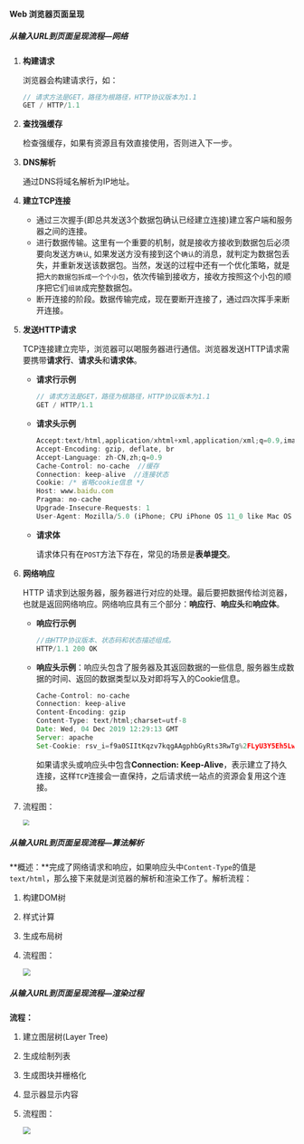 #### Web 浏览器页面呈现

##### 从输入URL到页面呈现流程—网络

1. **构建请求**

   浏览器会构建请求行，如：

   ```javascript
   // 请求方法是GET，路径为根路径，HTTP协议版本为1.1
   GET / HTTP/1.1
   ```

2. **查找强缓存**

   检查强缓存，如果有资源且有效直接使用，否则进入下一步。

3. **DNS解析**

   通过DNS将域名解析为IP地址。

4. **建立TCP连接**

   - 通过三次握手(即总共发送3个数据包确认已经建立连接)建立客户端和服务器之间的连接。
   - 进行数据传输。这里有一个重要的机制，就是接收方接收到数据包后必须要向发送方`确认`, 如果发送方没有接到这个`确认`的消息，就判定为数据包丢失，并重新发送该数据包。当然，发送的过程中还有一个优化策略，就是把`大的数据包拆成一个个小包`，依次传输到接收方，接收方按照这个小包的顺序把它们`组装`成完整数据包。
   - 断开连接的阶段。数据传输完成，现在要断开连接了，通过四次挥手来断开连接。

5. **发送HTTP请求**

   TCP连接建立完毕，浏览器可以喝服务器进行通信。浏览器发送HTTP请求需要携带**请求行**、**请求头**和**请求体**。

   - **请求行示例**

     ```javascript
     // 请求方法是GET，路径为根路径，HTTP协议版本为1.1
     GET / HTTP/1.1
     ```

   - **请求头示例**

     ```javascript
     Accept:text/html,application/xhtml+xml,application/xml;q=0.9,image/webp,image/apng;q=0.8,application/signed-exchange;v=b3
     Accept-Encoding: gzip, deflate, br
     Accept-Language: zh-CN,zh;q=0.9
     Cache-Control: no-cache  //缓存
     Connection: keep-alive  //连接状态
     Cookie: /* 省略cookie信息 */
     Host: www.baidu.com
     Pragma: no-cache
     Upgrade-Insecure-Requests: 1
     User-Agent: Mozilla/5.0 (iPhone; CPU iPhone OS 11_0 like Mac OS X) AppleWebKit/604.1.38 (KHTML, like Gecko) Version/11.0 Mobile/15A372 Safari/604.1
     
     ```

   - **请求体**

     请求体只有在`POST`方法下存在，常见的场景是**表单提交**。

6. **网络响应**

   HTTP 请求到达服务器，服务器进行对应的处理。最后要把数据传给浏览器，也就是返回网络响应。网络响应具有三个部分：**响应行**、**响应头**和**响应体**。

   - **响应行示例**

     ```javascript
     //由HTTP协议版本、状态码和状态描述组成。
     HTTP/1.1 200 OK
     ```

   - **响应头示例**：响应头包含了服务器及其返回数据的一些信息, 服务器生成数据的时间、返回的数据类型以及对即将写入的Cookie信息。

     ```javascript
     Cache-Control: no-cache
     Connection: keep-alive
     Content-Encoding: gzip
     Content-Type: text/html;charset=utf-8
     Date: Wed, 04 Dec 2019 12:29:13 GMT
     Server: apache
     Set-Cookie: rsv_i=f9a0SIItKqzv7kqgAAgphbGyRts3RwTg%2FLyU3Y5Eh5LwyfOOrAsvdezbay0QqkDqFZ0DfQXby4wXKT8Au8O7ZT9UuMsBq2k; path=/; domain=.baidu.com
     ```

     如果请求头或响应头中包含**Connection: Keep-Alive**，表示建立了持久连接，这样`TCP`连接会一直保持，之后请求统一站点的资源会复用这个连接。

7. 流程图：

   <img src="C:\Users\acer\aioverg\前端\img\040.jpg" style="zoom: 67%;" />

##### 从输入URL到页面呈现流程—算法解析

**概述：**完成了网络请求和响应，如果响应头中`Content-Type`的值是`text/html`，那么接下来就是浏览器的解析和渲染工作了。解析流程：

1. 构建DOM树

2. 样式计算

3. 生成布局树

4. 流程图：

   <img src="C:\Users\acer\aioverg\前端\img\041.jpg" style="zoom:80%;" />

##### 从输入URL到页面呈现流程—渲染过程

**流程：**

1. 建立图层树(Layer Tree)

2. 生成绘制列表

3. 生成图块并栅格化

4. 显示器显示内容

5. 流程图：

   <img src="C:\Users\acer\aioverg\前端\img\042.jpg" style="zoom:80%;" />